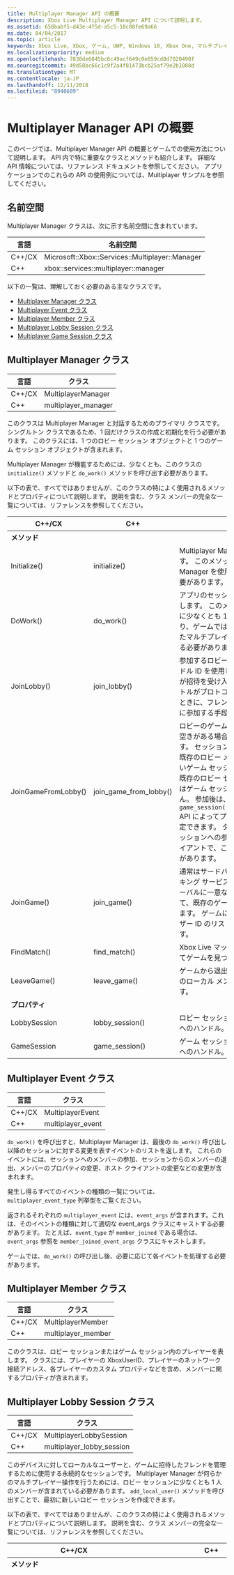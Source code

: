 ```yaml
---
title: Multiplayer Manager API の概要
description: Xbox Live Multiplayer Manager API について説明します。
ms.assetid: 658babf5-d43e-4f5d-a5c5-18c08fe69a66
ms.date: 04/04/2017
ms.topic: article
keywords: Xbox Live, Xbox, ゲーム, UWP, Windows 10, Xbox One, マルチプレイヤー, Multiplayer Manager
ms.localizationpriority: medium
ms.openlocfilehash: 7838de6845bc6c49acf649c0e859cd0d7020490f
ms.sourcegitcommit: 49d58bc66c1c9f2a4f81473bcb25af79e2b1088d
ms.translationtype: MT
ms.contentlocale: ja-JP
ms.lasthandoff: 12/11/2018
ms.locfileid: "8940689"
---
```

# <a name="multiplayer-manager-api-overview"></a>Multiplayer Manager API の概要

このページでは、Multiplayer Manager API の概要とゲームでの使用方法について説明します。 API 内で特に重要なクラスとメソッドも紹介します。 詳細な API 情報については、リファレンス ドキュメントを参照してください。 アプリケーションでのこれらの API の使用例については、Multiplayer サンプルを参照してください。

## <a name="namespace"></a>名前空間
Multiplayer Manager クラスは、次に示す名前空間に含まれています。

| 言語 | 名前空間 |
| --- | --- |
| C++/CX | Microsoft::Xbox::Services::Multiplayer::Manager |
| C++ | xbox::services::multiplayer::manager |

以下の一覧は、理解しておく必要のある主なクラスです。

* [Multiplayer Manager クラス](#multiplayer-manager-class)
* [Multiplayer Event クラス](#multiplayer-event-class)
* [Multiplayer Member クラス](#multiplayer-member-class)
* [Multiplayer Lobby Session クラス](#multiplayer-lobby-session-class)
* [Multiplayer Game Session クラス](#multiplayer-game-session-class)

## <a name="multiplayer-manager-class-a-namemultiplayer-manager-class"></a>Multiplayer Manager クラス <a name="multiplayer-manager-class">

| 言語 | クラス |
| --- | --- |
| C++/CX | MultiplayerManager |
| C++ | multiplayer_manager |

このクラスは Multiplayer Manager と対話するためのプライマリ クラスです。 シングルトン クラスであるため、1 回だけクラスの作成と初期化を行う必要があります。
このクラスには、1 つのロビー セッション オブジェクトと 1 つのゲーム セッション オブジェクトが含まれます。

Multiplayer Manager が機能するためには、少なくとも、このクラスの `initialize()` メソッドと `do_work()` メソッドを呼び出す必要があります。

以下の表で、すべてではありませんが、このクラスの特によく使用されるメソッドとプロパティについて説明します。 説明を含む、クラス メンバーの完全な一覧については、リファレンスを参照してください。

| C++/CX | C++ | 説明 |
| --- | --- | --- |
| **メソッド** | | |
| Initialize() | initialize() | Multiplayer Manager を初期化します。 このメソッドは Multiplayer Manager を使用する前に呼び出す必要があります。 |
| DoWork() | do_work() | アプリのセッションの表示状態を更新します。 このメソッドはフレームごとに少なくとも 1 回呼び出す必要があり、ゲームでは、メソッドから返されたマルチプレイヤー イベントを処理する必要があります。 |
| JoinLobby() | join_lobby() | 参加するロビーを一意に識別するハンドル ID を使用して、またはユーザーが招待を受け入れることによってタイトルがプロトコルをアクティブ化するときに、フレンドのロビー セッションに参加する手段を提供します。 |
| JoinGameFromLobby() | join_game_from_lobby() | ロビーのゲーム セッションが存在し、空きがある場合は、それに参加します。 セッションが存在しない場合は、既存のロビー メンバーを使用して新しいゲーム セッションを作成します。 既存のロビー セッションのプロパティはゲーム セッションに移行されません。 参加後は、`game_session()::set_synchronized_*` API によってプロパティやホストを設定できます。 タイトルは、ゲーム セッションへの参加を望むすべてのクライアントで、この API を呼び出す必要があります。|
| JoinGame() | join_game() | 通常はサードパーティーのマッチメイキング サービスによって見つかるグローバルに一意なセッション名を指定して、既存のゲーム セッションに参加します。 ゲームに参加させる Xbox ユーザー ID のリストを渡すことができます。|
| FindMatch() | find_match() | Xbox Live マッチメイキングを使用してゲームを見つけ、参加します。 |
| LeaveGame() | leave_game() | ゲームから退出し、メンバーとすべてのローカル メンバーをロビーに返します。 |
| **プロパティ** | | |
| LobbySession | lobby_session() | ロビー セッションを表すオブジェクトへのハンドル。 |
| GameSession |  game_session() | ゲーム セッションを表すオブジェクトへのハンドル。 |

## <a name="multiplayer-event-class-a-namemultiplayer-event-class"></a>Multiplayer Event クラス <a name="multiplayer-event-class">

| 言語 | クラス |
| --- | --- |
| C++/CX | MultiplayerEvent |
| C++ | multiplayer_event |

`do_work()` を呼び出すと、Multiplayer Manager は、最後の `do_work()` 呼び出し以降のセッションに対する変更を表すイベントのリストを返します。 これらのイベントには、セッションへのメンバーの参加、セッションからのメンバーの退出、メンバーのプロパティの変更、ホスト クライアントの変更などの変更が含まれます。

発生し得るすべてのイベントの種類の一覧については、`multiplayer_event_type` 列挙型をご覧ください。

返されるそれぞれの `multiplayer_event` には、`event_args` が含まれます。これは、そのイベントの種類に対して適切な event_args クラスにキャストする必要があります。 たとえば、`event_type` が `member_joined` である場合は、`event_args` 参照を `member_joined_event_args` クラスにキャストします。

ゲームでは、`do_work()` の呼び出し後、必要に応じて各イベントを処理する必要があります。

## <a name="multiplayer-member-class-a-namemultiplayer-member-class"></a>Multiplayer Member クラス <a name="multiplayer-member-class">

| 言語 | クラス |
| --- | --- |
| C++/CX | MultiplayerMember |
| C++ | multiplayer_member |

このクラスは、ロビー セッションまたはゲーム セッション内のプレイヤーを表します。 クラスには、プレイヤーの XboxUserID、プレイヤーのネットワーク接続アドレス、各プレイヤーのカスタム プロパティなどを含め、メンバーに関するプロパティが含まれます。

## <a name="multiplayer-lobby-session-class-a-namemultiplayer-lobby-session-class"></a>Multiplayer Lobby Session クラス <a name="multiplayer-lobby-session-class">

| 言語 | クラス |
| --- | --- |
| C++/CX | MultiplayerLobbySession |
| C++ | multiplayer_lobby_session |

このデバイスに対してローカルなユーザーと、ゲームに招待したフレンドを管理するために使用する永続的なセッションです。 Multiplayer Manager が何らかのマルチプレイヤー操作を行うためには、ロビー セッションに少なくとも 1 人のメンバーが含まれている必要があります。 `add_local_user()` メソッドを呼び出すことで、最初に新しいロビー セッションを作成できます。

以下の表で、すべてではありませんが、このクラスの特によく使用されるメソッドとプロパティについて説明します。 説明を含む、クラス メンバーの完全な一覧については、リファレンスを参照してください。

| C++/CX | C++ | 説明 |
| --- | --- | --- |
| **メソッド** | | |
| AddLocalUser() | add_local_user() | ロビー セッションにローカル ユーザー (ローカル デバイスでサインインしたプレイヤー) を追加します。 これがロビー セッションに追加される最初のメンバーである場合、新しいロビー セッションが作成されます。 |
| RemoveLocalUser() | remove_local_user() | ロビーとゲーム セッションから、指定されたメンバーを削除します。 |
| InviteFriends() | invite_friends() | プレイヤーがフレンド リストからユーザーを選択できる標準の Xbox Live UI を開き、それらのプレイヤーをゲームに招待します。 |
| InviteUsers() | invite_users() | 指定された Xbox Live ユーザーをゲームに招待します。 |
| SetLocalMemberConnectionAddress() | set_local_member_connection_address() | ローカル メンバーのネットワーク アドレスを設定します。 ゲームはこのネットワーク アドレスを使用して、メンバー間のネットワーク通信を確立できます。 |
| SetLocalMemberProperties() | set_local_member_properties() | ローカル メンバーのカスタム プロパティを設定します。 このプロパティは JSON 文字列で保存されます。 |
| DeleteLocalMemberProperties() | delete_local_member_properties() | ローカル メンバーのカスタム プロパティを削除します。 |
| SetProperties() / SetSynchronizedProperties() | set_properties() / set_synchronized_properties() | ロビー セッションのカスタム プロパティを設定します。 このプロパティは JSON 文字列で保存されます。 プロパティがデバイス間で共有され、複数のデバイスによって同時に更新される場合は、同期されるバージョンのメソッドを使用します。 |
| IsHost() | is_host() | 現在のデバイスがロビー ホストとして動作しているかどうかを示します。 |
| SetSynchronizedHost() | set_synchronized_host() | ロビーのホストを設定します。 |
| **プロパティ** | | |
| LocalMembers | local_members() | ローカル デバイスにサインインしているメンバーのコレクション。 |
| Members | members() | ロビー セッション内にいるメンバーのコレクション。 |
| Properties | properties() | ロビー セッションのプロパティのコレクションを表す JSON オブジェクト。 |
| Host | host() | ロビーのホスト メンバー。 |


## <a name="multiplayer-game-session-class-a-namemultiplayer-game-session-class"></a>Multiplayer Game Session クラス <a name="multiplayer-game-session-class">

| 言語 | クラス |
| --- | --- |
| C++/CX | MultiplayerGameSession |
| C++ | multiplayer_game_session |

ゲーム セッションは、実際のゲームプレイのインスタンスに参加している Xbox Live メンバーのグループを表します。 これには、マッチメイキング サービスによってマッチメイキングされたプレイヤーが含まれます。

`lobby_session` のメンバーを含む新しいゲーム セッションを開始する場合は、`multiplayer_manager::join_game_from_lobby()` を呼び出すことができます。 Xbox Live マッチメイキングを使用する場合は、`multiplayer_manager::find_match()` を呼び出すことができます。 サードパーティーのマッチメイキング サービスを使用する場合は、`multiplayer_manager::join_game()` を呼び出すことができます。

以下の表で、すべてではありませんが、このクラスの特によく使用されるメソッドとプロパティについて説明します。 説明を含む、クラス メンバーの完全な一覧については、リファレンスを参照してください。

| C++/CX | C++ | 説明 |
| --- | --- | --- |
| **メソッド** | | |
| SetProperties() / SetSynchronizedProperties() | set_properties() / set_synchronized_properties() | ゲーム セッションのカスタム プロパティを設定します。 このプロパティは JSON 文字列で保存されます。 プロパティがデバイス間で共有され、複数のデバイスによって同時に更新される場合は、同期されるバージョンのメソッドを使用します。 |
| IsHost() | is_host() | 現在のデバイスがゲーム ホストとして動作しているかどうかを示します。 |
| SetSynchronizedHost() | set_synchronized_host() | ゲームのホストを設定します。 |
| **プロパティ** | | |
| Members | members() | ゲーム セッション内にいるメンバーのコレクション。 |
| Properties | properties() | ゲーム セッションのプロパティのコレクションを表す JSON オブジェクト。 |
| Host | host() | ゲームのホスト メンバー。 |
